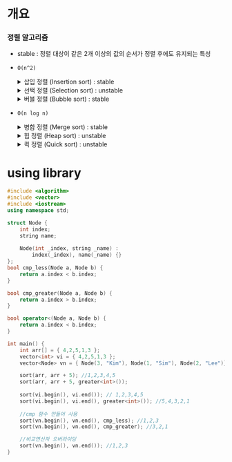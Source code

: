 # 개요

### 정렬 알고리즘
* stable : 정렬 대상이 같은 2개 이상의 값의 순서가 정렬 후에도 유지되는 특성
* `O(n^2)`
    <details>
    <summary>삽입 정렬 (Insertion sort) : stable</summary>
    알고리즘

      1. k번째 숫자를 선택
      2. 1~(k-1)번째까지 고정된 숫자를 탐색하며 선택한 숫자의 자리 고정
      3. 1~2를 반복
   </details>
	
	<details>
    <summary>선택 정렬 (Selection sort) : unstable</summary>
	알고리즘

	  1. 남은 배열 중 우선순위 가장 높은 수(오름차순의 경우 가장 낮은 수) 선택 
	  2. 정렬된 배열의 마지막에 삽입
	  3. 1~2를 반복
	</details>

	<details>
	<summary>버블 정렬 (Bubble sort) : stable</summary>
	알고리즘

	  1. k번째 원소와 k+1번째 원소를 비교하여 정렬
	  2. 1을 반복

	</details>

* `O(n log n)`

	<details>
	<summary>병합 정렬 (Merge sort) : stable</summary>

	알고리즘 : 분할정복

	  1. 분할 : 배열을 절반씩 계속해서 나눈다. (divide)
	  2. 정복 : 끝까지 나눈 배열을 하나씩 합친다. (merge)

	```c++
	#include <algorithm>
	#include <vector>
	#include <iostream>
	using namespace std;

	vector<int> merge(vector<int> a, vector<int> b) {
		vector<int> res;
		auto a_it = a.begin(), b_it = b.begin();
		while (a_it != a.end() || b_it != b.end()) {
			int select;
			if (a_it == a.end())
				select = *b_it++;
			else if (b_it == b.end())
				select = *a_it++;
			else {
				if (*a_it <= *b_it)
					select = *a_it++;
				else
					select = *b_it++;
			}
			res.push_back(select);
		}
		return res;
	}

	vector<int> merge_sort(vector<int> v) {
		int size = v.size();
		if (size <= 1)
			return v;

		//divide
		vector<int> a = merge_sort(vector<int>{v.begin(), v.begin() + size / 2});
		vector<int> b = merge_sort(vector<int>{v.begin() + size / 2, v.end()});

		//merge
		return merge(a, b);
	}

	vector<int> merge_sort(vector<int> v) {
		int size = v.size();

	}

	int main() {
		vector<int> v = { 5,2,4,3,1 };
		vector<int> sorted_v = merge_sort(v);
	}
	```
	
	</details>

	<details>
	<summary>힙 정렬 (Heap sort) : unstable</summary>

	알고리즘

	  1. 힙을 구현한다.
	  2. 배열의 모든 데이터를 힙에 넣는다.
	  3. 하나씩 pop하며 결과 배열에 채운다.

	```c++
	#include <algorithm>
	#include <vector>
	#include <queue>
	using namespace std;

	vector<int> heap_sort(vector<int> v) {
		int size = v.size();
		priority_queue<int, vector<int>, greater<int> > pq;
		for (auto it = v.begin(); it != v.end(); it++) {
			pq.push(*it);
		}
		vector<int> res;
		while (!pq.empty()) {
			res.push_back(pq.top());
			pq.pop();
		}
		return res;
	}

	int main() {
		vector<int> v = { 5,2,4,3,1 };
		vector<int> sorted_v = heap_sort(v);
	}
	```

	</details>

	<details>
	<summary>퀵 정렬 (Quick sort) : unstable</summary>

	알고리즘

	  1. 배열 내에 한 요소를 선택한다. 이 요소를 pivot이라 부른다.
	  2. pivot보다 작은 값은 pivot의 왼쪽으로, 큰 값은 오른쪽으로 옮긴다.
	  3. 왼쪽과 오른쪽 배열에 대해 1~2를 반복한다.

	</details>


# using library

```c++
#include <algorithm>
#include <vector>
#include <iostream>
using namespace std;

struct Node {
	int index;
	string name;
	
	Node(int _index, string _name) :
		index(_index), name(_name) {}
};
bool cmp_less(Node a, Node b) {
	return a.index < b.index;
}

bool cmp_greater(Node a, Node b) {
	return a.index > b.index;
}

bool operator<(Node a, Node b) {
	return a.index < b.index;
}

int main() {
	int arr[] = { 4,2,5,1,3 };
	vector<int> vi = { 4,2,5,1,3 };
	vector<Node> vn = { Node(3, "Kim"), Node(1, "Sim"), Node(2, "Lee")};

	sort(arr, arr + 5); //1,2,3,4,5
	sort(arr, arr + 5, greater<int>());
	
	sort(vi.begin(), vi.end()); // 1,2,3,4,5
	sort(vi.begin(), vi.end(), greater<int>()); //5,4,3,2,1
	
	//cmp 함수 만들어 사용
	sort(vn.begin(), vn.end(), cmp_less); //1,2,3
	sort(vn.begin(), vn.end(), cmp_greater); //3,2,1

	//비교연산자 오버라이딩
	sort(vn.begin(), vn.end()); //1,2,3
}
```